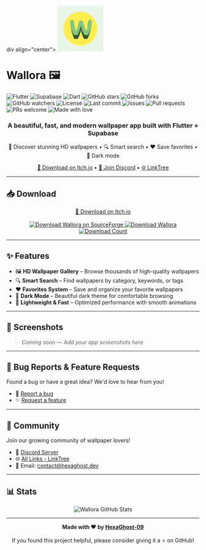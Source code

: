 div align="center">
  <img src="assets/icon/app_icon.png" alt="Wallora Logo" width="120" height="120">
  <h1><b>Wallora 🖼️</b></h1>

  <img src="https://img.shields.io/badge/Flutter-02569B?style=for-the-badge&logo=flutter&logoColor=white" alt="Flutter">
  <img src="https://img.shields.io/badge/Supabase-3ECF8E?style=for-the-badge&logo=supabase&logoColor=white" alt="Supabase">
  <img src="https://img.shields.io/badge/Dart-0175C2?style=for-the-badge&logo=dart&logoColor=white" alt="Dart">

  <img src="https://img.shields.io/github/stars/HexaGhost-09/wallora-2?style=social" alt="GitHub stars">
  <img src="https://img.shields.io/github/forks/HexaGhost-09/wallora-2?style=social" alt="GitHub forks">
  <img src="https://img.shields.io/github/watchers/HexaGhost-09/wallora-2?style=social" alt="GitHub watchers">

  <img src="https://img.shields.io/github/license/HexaGhost-09/wallora-2" alt="License">
  <img src="https://img.shields.io/github/last-commit/HexaGhost-09/wallora-2" alt="Last commit">
  <img src="https://img.shields.io/github/issues/HexaGhost-09/wallora-2" alt="Issues">
  <img src="https://img.shields.io/github/issues-pr/HexaGhost-09/wallora-2" alt="Pull requests">

  <img src="https://img.shields.io/badge/PRs-welcome-brightgreen.svg" alt="PRs welcome">
  <img src="https://img.shields.io/badge/Made%20with-❤️-red" alt="Made with love">
</div>

<div align="center">
  <h3>A beautiful, fast, and modern wallpaper app built with Flutter + Supabase</h3>
  <p>🎨 Discover stunning HD wallpapers • 🔍 Smart search • ❤️ Save favorites • 🌙 Dark mode</p>
</div>

<div align="center">
  <a href="https://hexaghost-09.itch.io/wallora">📱 Download on Itch.io</a> •
  <a href="https://dub.sh/rslcuts-discord">💬 Join Discord</a> •
  <a href="https://dub.sh/rslcuts-linktree">🌐 LinkTree</a>
</div>

---

## 📥 Download

<div align="center">
  <a href="https://hexaghost-09.itch.io/wallora">📱 Download on Itch.io</a><br><br>

  <a href="https://sourceforge.net/projects/wallora-android-app/">
    <img src="https://sourceforge.net/sflogo.php?type=13&group_id=3894403" alt="Download Wallora on SourceForge">
  </a>
  
  <a href="https://sourceforge.net/projects/wallora-android-app/files/latest/download">
    <img src="https://a.fsdn.com/con/app/sf-download-button" alt="Download Wallora">
  </a>
  
  <a href="https://sourceforge.net/projects/wallora-android-app/">
    <img src="https://img.shields.io/sourceforge/dt/wallora-android-app.svg" alt="Download Count">
  </a>
</div>

---

## ✨ Features

- 🖼️ **HD Wallpaper Gallery** – Browse thousands of high-quality wallpapers  
- 🔍 **Smart Search** – Find wallpapers by category, keywords, or tags  
- ❤️ **Favorites System** – Save and organize your favorite wallpapers  
- 🌙 **Dark Mode** – Beautiful dark theme for comfortable browsing  
- 📲 **Lightweight & Fast** – Optimized performance with smooth animations  

---

## 📱 Screenshots

> *Coming soon — Add your app screenshots here*

---

## 🐛 Bug Reports & Feature Requests

Found a bug or have a great idea? We'd love to hear from you!

- 🐛 [Report a bug](https://github.com/HexaGhost-09/wallora-2/issues/new?labels=bug&template=bug_report.md)  
- ✨ [Request a feature](https://github.com/HexaGhost-09/wallora-2/issues/new?labels=enhancement&template=feature_request.md)

---

## 🎉 Community

Join our growing community of wallpaper lovers!

- 💬 [Discord Server](https://dub.sh/rslcuts-discord)  
- 🌐 [All Links - LinkTree](https://dub.sh/rslcuts-linktree)  
- 📧 Email: contact@hexaghost.dev  

---

## 📊 Stats

<div align="center">
  <img src="https://github-readme-stats.vercel.app/api/pin/?username=HexaGhost-09&repo=wallora-2&theme=dark" alt="Wallora GitHub Stats">
</div>

---

<div align="center">
  <strong>Made with ❤️ by <a href="https://github.com/HexaGhost-09">HexaGhost-09</a></strong><br><br>
  If you found this project helpful, please consider giving it a ⭐ on GitHub!
</div>
